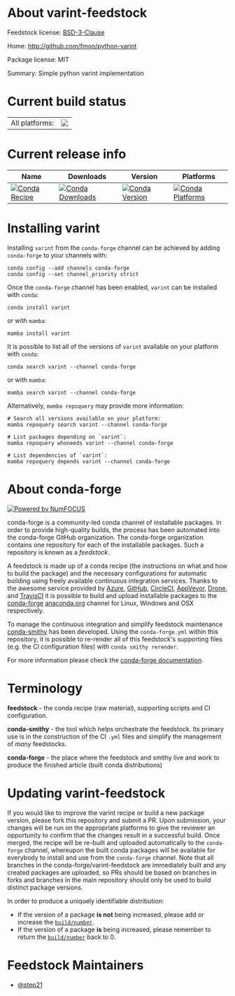 About varint-feedstock
======================

Feedstock license: [BSD-3-Clause](https://github.com/conda-forge/varint-feedstock/blob/main/LICENSE.txt)

Home: http://github.com/fmoo/python-varint

Package license: MIT

Summary: Simple python varint implementation

Current build status
====================


<table><tr><td>All platforms:</td>
    <td>
      <a href="https://dev.azure.com/conda-forge/feedstock-builds/_build/latest?definitionId=9977&branchName=main">
        <img src="https://dev.azure.com/conda-forge/feedstock-builds/_apis/build/status/varint-feedstock?branchName=main">
      </a>
    </td>
  </tr>
</table>

Current release info
====================

| Name | Downloads | Version | Platforms |
| --- | --- | --- | --- |
| [![Conda Recipe](https://img.shields.io/badge/recipe-varint-green.svg)](https://anaconda.org/conda-forge/varint) | [![Conda Downloads](https://img.shields.io/conda/dn/conda-forge/varint.svg)](https://anaconda.org/conda-forge/varint) | [![Conda Version](https://img.shields.io/conda/vn/conda-forge/varint.svg)](https://anaconda.org/conda-forge/varint) | [![Conda Platforms](https://img.shields.io/conda/pn/conda-forge/varint.svg)](https://anaconda.org/conda-forge/varint) |

Installing varint
=================

Installing `varint` from the `conda-forge` channel can be achieved by adding `conda-forge` to your channels with:

```
conda config --add channels conda-forge
conda config --set channel_priority strict
```

Once the `conda-forge` channel has been enabled, `varint` can be installed with `conda`:

```
conda install varint
```

or with `mamba`:

```
mamba install varint
```

It is possible to list all of the versions of `varint` available on your platform with `conda`:

```
conda search varint --channel conda-forge
```

or with `mamba`:

```
mamba search varint --channel conda-forge
```

Alternatively, `mamba repoquery` may provide more information:

```
# Search all versions available on your platform:
mamba repoquery search varint --channel conda-forge

# List packages depending on `varint`:
mamba repoquery whoneeds varint --channel conda-forge

# List dependencies of `varint`:
mamba repoquery depends varint --channel conda-forge
```


About conda-forge
=================

[![Powered by
NumFOCUS](https://img.shields.io/badge/powered%20by-NumFOCUS-orange.svg?style=flat&colorA=E1523D&colorB=007D8A)](https://numfocus.org)

conda-forge is a community-led conda channel of installable packages.
In order to provide high-quality builds, the process has been automated into the
conda-forge GitHub organization. The conda-forge organization contains one repository
for each of the installable packages. Such a repository is known as a *feedstock*.

A feedstock is made up of a conda recipe (the instructions on what and how to build
the package) and the necessary configurations for automatic building using freely
available continuous integration services. Thanks to the awesome service provided by
[Azure](https://azure.microsoft.com/en-us/services/devops/), [GitHub](https://github.com/),
[CircleCI](https://circleci.com/), [AppVeyor](https://www.appveyor.com/),
[Drone](https://cloud.drone.io/welcome), and [TravisCI](https://travis-ci.com/)
it is possible to build and upload installable packages to the
[conda-forge](https://anaconda.org/conda-forge) [anaconda.org](https://anaconda.org/)
channel for Linux, Windows and OSX respectively.

To manage the continuous integration and simplify feedstock maintenance
[conda-smithy](https://github.com/conda-forge/conda-smithy) has been developed.
Using the ``conda-forge.yml`` within this repository, it is possible to re-render all of
this feedstock's supporting files (e.g. the CI configuration files) with ``conda smithy rerender``.

For more information please check the [conda-forge documentation](https://conda-forge.org/docs/).

Terminology
===========

**feedstock** - the conda recipe (raw material), supporting scripts and CI configuration.

**conda-smithy** - the tool which helps orchestrate the feedstock.
                   Its primary use is in the construction of the CI ``.yml`` files
                   and simplify the management of *many* feedstocks.

**conda-forge** - the place where the feedstock and smithy live and work to
                  produce the finished article (built conda distributions)


Updating varint-feedstock
=========================

If you would like to improve the varint recipe or build a new
package version, please fork this repository and submit a PR. Upon submission,
your changes will be run on the appropriate platforms to give the reviewer an
opportunity to confirm that the changes result in a successful build. Once
merged, the recipe will be re-built and uploaded automatically to the
`conda-forge` channel, whereupon the built conda packages will be available for
everybody to install and use from the `conda-forge` channel.
Note that all branches in the conda-forge/varint-feedstock are
immediately built and any created packages are uploaded, so PRs should be based
on branches in forks and branches in the main repository should only be used to
build distinct package versions.

In order to produce a uniquely identifiable distribution:
 * If the version of a package **is not** being increased, please add or increase
   the [``build/number``](https://docs.conda.io/projects/conda-build/en/latest/resources/define-metadata.html#build-number-and-string).
 * If the version of a package **is** being increased, please remember to return
   the [``build/number``](https://docs.conda.io/projects/conda-build/en/latest/resources/define-metadata.html#build-number-and-string)
   back to 0.

Feedstock Maintainers
=====================

* [@step21](https://github.com/step21/)

